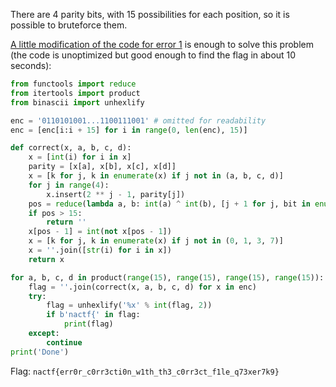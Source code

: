 There are 4 parity bits, with 15 possibilities for each position, so it is possible to bruteforce them.

[A little modification of the code for error 1](https://github.com/CTF-STeam/ctf-writeups/blob/master/2020/nactf/Error2/error2_sol.py) is enough to solve this problem (the code is unoptimized but good enough to find the flag in about 10 seconds):

```python
from functools import reduce
from itertools import product
from binascii import unhexlify

enc = '0110101001...1100111001' # omitted for readability
enc = [enc[i:i + 15] for i in range(0, len(enc), 15)]

def correct(x, a, b, c, d):
    x = [int(i) for i in x]
    parity = [x[a], x[b], x[c], x[d]]
    x = [k for j, k in enumerate(x) if j not in (a, b, c, d)]
    for j in range(4):
        x.insert(2 ** j - 1, parity[j])
    pos = reduce(lambda a, b: int(a) ^ int(b), [j + 1 for j, bit in enumerate(x) if bit])
    if pos > 15:
        return ''
    x[pos - 1] = int(not x[pos - 1])
    x = [k for j, k in enumerate(x) if j not in (0, 1, 3, 7)]
    x = ''.join([str(i) for i in x])
    return x

for a, b, c, d in product(range(15), range(15), range(15), range(15)):
    flag = ''.join(correct(x, a, b, c, d) for x in enc)
    try:
        flag = unhexlify('%x' % int(flag, 2))
        if b'nactf{' in flag:
            print(flag)
    except:
        continue
print('Done')
```

Flag: `nactf{err0r_c0rr3cti0n_w1th_th3_c0rr3ct_f1le_q73xer7k9}`
